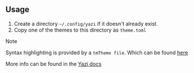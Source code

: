 ## Usage

1. Create a directory `~/.config/yazi` if it doesn't already exist.
2. Copy one of the themes to this directory as `theme.toml`

> [!NOTE]
> Syntax highlighting is provided by a `tmTheme file`. Which can be found [here](https://github.com/scottmckendry/cyberdream.nvim/tree/main/extras/textmate)

More info can be found in the [Yazi docs](https://yazi-rs.github.io/docs/configuration/theme)
